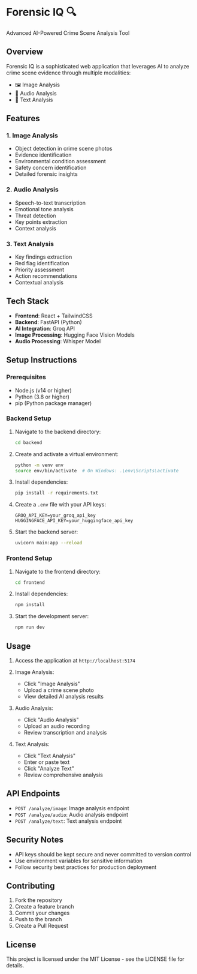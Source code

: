# Forensic IQ 🔍

Advanced AI-Powered Crime Scene Analysis Tool

## Overview

Forensic IQ is a sophisticated web application that leverages AI to analyze crime scene evidence through multiple modalities:
- 🖼️ Image Analysis
- 🎤 Audio Analysis
- 📝 Text Analysis

## Features

### 1. Image Analysis
- Object detection in crime scene photos
- Evidence identification
- Environmental condition assessment
- Safety concern identification
- Detailed forensic insights

### 2. Audio Analysis
- Speech-to-text transcription
- Emotional tone analysis
- Threat detection
- Key points extraction
- Context analysis

### 3. Text Analysis
- Key findings extraction
- Red flag identification
- Priority assessment
- Action recommendations
- Contextual analysis

## Tech Stack

- **Frontend**: React + TailwindCSS
- **Backend**: FastAPI (Python)
- **AI Integration**: Groq API
- **Image Processing**: Hugging Face Vision Models
- **Audio Processing**: Whisper Model

## Setup Instructions

### Prerequisites
- Node.js (v14 or higher)
- Python (3.8 or higher)
- pip (Python package manager)

### Backend Setup
1. Navigate to the backend directory:
   ```bash
   cd backend
   ```

2. Create and activate a virtual environment:
   ```bash
   python -m venv env
   source env/bin/activate  # On Windows: .\env\Scripts\activate
   ```

3. Install dependencies:
   ```bash
   pip install -r requirements.txt
   ```

4. Create a `.env` file with your API keys:
   ```
   GROQ_API_KEY=your_groq_api_key
   HUGGINGFACE_API_KEY=your_huggingface_api_key
   ```

5. Start the backend server:
   ```bash
   uvicorn main:app --reload
   ```

### Frontend Setup
1. Navigate to the frontend directory:
   ```bash
   cd frontend
   ```

2. Install dependencies:
   ```bash
   npm install
   ```

3. Start the development server:
   ```bash
   npm run dev
   ```

## Usage

1. Access the application at `http://localhost:5174`

2. Image Analysis:
   - Click "Image Analysis"
   - Upload a crime scene photo
   - View detailed AI analysis results

3. Audio Analysis:
   - Click "Audio Analysis"
   - Upload an audio recording
   - Review transcription and analysis

4. Text Analysis:
   - Click "Text Analysis"
   - Enter or paste text
   - Click "Analyze Text"
   - Review comprehensive analysis

## API Endpoints

- `POST /analyze/image`: Image analysis endpoint
- `POST /analyze/audio`: Audio analysis endpoint
- `POST /analyze/text`: Text analysis endpoint

## Security Notes

- API keys should be kept secure and never committed to version control
- Use environment variables for sensitive information
- Follow security best practices for production deployment

## Contributing

1. Fork the repository
2. Create a feature branch
3. Commit your changes
4. Push to the branch
5. Create a Pull Request

## License

This project is licensed under the MIT License - see the LICENSE file for details. 